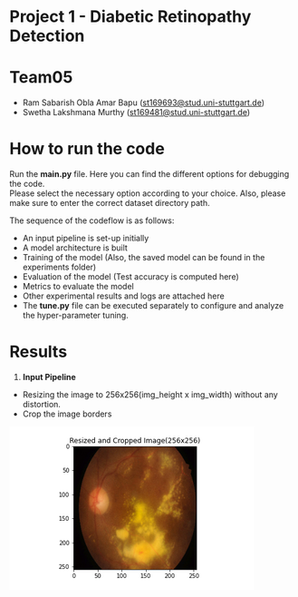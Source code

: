 # Project 1 - Diabetic Retinopathy Detection

# Team05 
- Ram Sabarish Obla Amar Bapu (st169693@stud.uni-stuttgart.de)  
- Swetha Lakshmana Murthy     (st169481@stud.uni-stuttgart.de)  

# How to run the code
Run the **main.py** file.
Here you can find the different options for debugging the code.  
Please select the necessary option according to your choice. 
Also, please make sure to enter the correct dataset directory path.

The sequence of the codeflow is as follows:

- An input pipeline is set-up initially  
- A model architecture is built
- Training of the model (Also, the saved model can be found in the experiments folder)  
- Evaluation of the model (Test accuracy is computed here)  
- Metrics to evaluate the model  
- Other experimental results and logs are attached here  
- The **tune.py** file can be executed separately to configure and analyze the hyper-parameter tuning.

# Results

1.  **Input Pipeline**
- Resizing the image to 256x256(img_height x img_width) without any distortion.  
- Crop the image borders

![alt text](diabetic_retinopathy/experiments/Resized.png)

